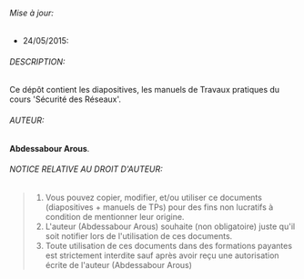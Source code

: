 ###### Mise à jour:
- 24/05/2015: 

###### DESCRIPTION:
Ce dépôt contient les diapositives, les manuels de Travaux pratiques du cours 'Sécurité des Réseaux'.


###### AUTEUR:
**Abdessabour Arous**.


###### NOTICE RELATIVE AU DROIT D'AUTEUR:

>  1. Vous pouvez copier, modifier, et/ou utiliser ce documents (diapositives + manuels de TPs) pour des fins non lucratifs à condition de mentionner leur origine.
>  2. L'auteur (Abdessabour Arous) souhaite (non obligatoire) juste qu'il soit notifier lors de l'utilisation de ces documents.
>  3. Toute utilisation de ces documents dans des formations payantes est strictement interdite sauf après avoir reçu une autorisation écrite de l'auteur (Abdessabour Arous)
